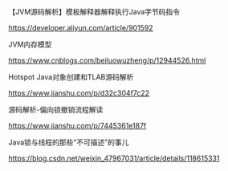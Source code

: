 【JVM源码解析】模板解释器解释执行Java字节码指令

https://developer.aliyun.com/article/901592

JVM内存模型

https://www.cnblogs.com/beiluowuzheng/p/12944526.html

Hotspot Java对象创建和TLAB源码解析

https://www.jianshu.com/p/d32c304f7c22

源码解析-偏向锁撤销流程解读

https://www.jianshu.com/p/7445361e187f

Java锁与线程的那些“不可描述”的事儿

https://blog.csdn.net/weixin_47967031/article/details/118615331